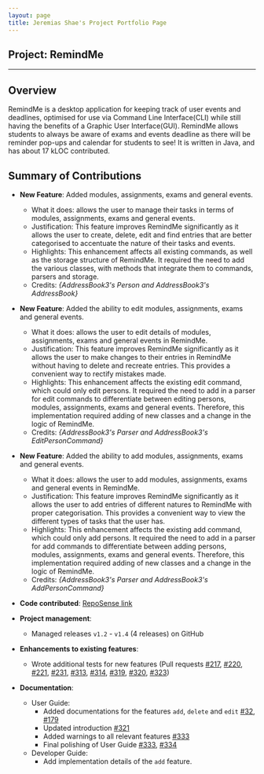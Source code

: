 ```yaml
---
layout: page
title: Jeremias Shae's Project Portfolio Page
---
```


## Project: RemindMe

---

## Overview

RemindMe is a desktop application for keeping track of user events and deadlines, optimised for use via Command Line
Interface(CLI) while still having the benefits of a Graphic User Interface(GUI).
RemindMe allows students to always be aware of exams and events deadline as there will be reminder pop-ups and calendar
for students to see!
It is written in Java, and has about 17 kLOC contributed.

## Summary of Contributions
* **New Feature**: Added modules, assignments, exams and general events.
    * What it does: allows the user to manage their tasks in terms of modules, assignments, exams and general events.
    * Justification: This feature improves RemindMe significantly as it allows the user to create, delete, edit and find entries
      that are better categorised to accentuate the nature of their tasks and events.
    * Highlights: This enhancement affects all existing commands, as well as the storage structure of RemindMe. It required the
      need to add the various classes, with methods that integrate them to commands, parsers and storage.
    * Credits: *{AddressBook3's Person and AddressBook3's AddressBook}*
    
* **New Feature**: Added the ability to edit modules, assignments, exams and general events.
    * What it does: allows the user to edit details of modules, assignments, exams and general events in RemindMe.
    * Justification: This feature improves RemindMe significantly as it allows the user to make changes to their entries in RemindMe
      without having to delete and recreate entries. This provides a convenient way to rectify mistakes made.
    * Highlights: This enhancement affects the existing edit command, which could only edit persons. It required the need to add in a parser for edit commands
      to differentiate between editing persons, modules, assignments, exams and general events. Therefore, this implementation required adding of new classes and a change in the logic of RemindMe.
    * Credits: *{AddressBook3's Parser and AddressBook3's EditPersonCommand}*

* **New Feature**: Added the ability to add modules, assignments, exams and general events.
    * What it does: allows the user to add modules, assignments, exams and general events in RemindMe.
    * Justification: This feature improves RemindMe significantly as it allows the user to add entries of different natures to RemindMe
      with proper categorisation. This provides a convenient way to view the different types of tasks that the user has.
    * Highlights: This enhancement affects the existing add command, which could only add persons. It required the need to add in a parser for add commands
      to differentiate between adding persons, modules, assignments, exams and general events. Therefore, this implementation required adding of new classes and a change in the logic of RemindMe.
    * Credits: *{AddressBook3's Parser and AddressBook3's AddPersonCommand}*

* **Code contributed**: [RepoSense link](https://nus-cs2103-ay2021s2.github.io/tp-dashboard/?search=w15-1&sort=groupTitle&sortWithin=title&timeframe=commit&mergegroup=&groupSelect=groupByRepos&breakdown=true&since=2021-02-19&checkedFileTypes=docs~functional-code~test-code~other&tabOpen=true&tabType=authorship&tabAuthor=jellymias&tabRepo=AY2021S2-CS2103T-W15-1%2Ftp%5Bmaster%5D&authorshipIsMergeGroup=false&authorshipFileTypes=docs~functional-code~test-code&authorshipIsBinaryFileTypeChecked=false)

* **Project management**:
    * Managed releases `v1.2` - `v1.4` (4 releases) on GitHub

* **Enhancements to existing features**:
    * Wrote additional tests for new features (Pull requests [\#217](https://github.com/AY2021S2-CS2103T-W15-1/tp/pull/217),
      [\#220](https://github.com/AY2021S2-CS2103T-W15-1/tp/pull/220), [\#221](https://github.com/AY2021S2-CS2103T-W15-1/tp/pull/221),
      [\#231](https://github.com/AY2021S2-CS2103T-W15-1/tp/pull/231), [\#313](https://github.com/AY2021S2-CS2103T-W15-1/tp/pull/313),
      [\#314](https://github.com/AY2021S2-CS2103T-W15-1/tp/pull/314), [\#319](https://github.com/AY2021S2-CS2103T-W15-1/tp/pull/319),
      [\#320](https://github.com/AY2021S2-CS2103T-W15-1/tp/pull/320), [\#323](https://github.com/AY2021S2-CS2103T-W15-1/tp/pull/323))

* **Documentation**:
    * User Guide:
        * Added documentations for the features `add`, `delete` and `edit` [\#32](https://github.com/AY2021S2-CS2103T-W15-1/tp/pull/32), [\#179](https://github.com/AY2021S2-CS2103T-W15-1/tp/pull/179)
        * Updated introduction [\#321](https://github.com/AY2021S2-CS2103T-W15-1/tp/pull/321)
        * Added warnings to all relevant features [\#333](https://github.com/AY2021S2-CS2103T-W15-1/tp/pull/333)
        * Final polishing of User Guide [\#333](https://github.com/AY2021S2-CS2103T-W15-1/tp/pull/333), [\#334](https://github.com/AY2021S2-CS2103T-W15-1/tp/pull/334)
    * Developer Guide:
        * Add implementation details of the `add` feature.
    

